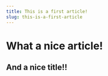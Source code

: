 ```yaml
---
title: This is a first article!
slug: this-is-a-first-article
---
```


# What a nice article!
## And a nice title!!
